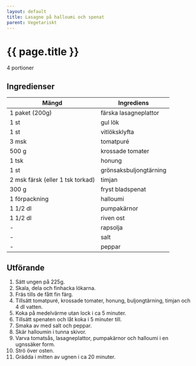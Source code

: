 ```yaml
---
layout: default
title: Lasagne på halloumi och spenat
parent: Vegetariskt
---
```


# {{ page.title }}

4 portioner
## Ingredienser

Mängd|Ingrediens
------------ | -------------
1 paket (200g) | färska lasagneplattor
1 st | gul lök
1 st | vitlöksklyfta
3 msk | tomatpuré
500 g | krossade tomater
1 tsk | honung
1 st | grönsaksbuljongtärning
2 msk färsk (eller 1 tsk torkad) | timjan
300 g | fryst bladspenat
1 förpackning | halloumi
1 1/2 dl | pumpakärnor
1 1/2 dl | riven ost
\- | rapsolja
\- | salt
\- | peppar

## Utförande
1. Sätt ungen på 225g.
2. Skala, dela och finhacka lökarna.
3. Fräs tills de fått fin färg.
4. Tillsätt tomatpuré, krossade tomater, honung, buljongtärning, timjan och 4 dl vatten.
5. Koka på medelvärme utan lock i ca 5 minuter.
6. Tillsätt spenaten och låt koka i 5 minuter till.
7. Smaka av med salt och peppar.
8. Skär halloumin i tunna skivor.
9. Varva tomatsås, lasagneplattor, pumpakärnor och halloumi i en ugnssäker form.
10. Strö över osten.
11. Grädda i mitten av ugnen i ca 20 minuter.
